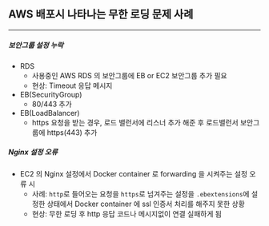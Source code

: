 ## AWS 배포시 나타나는 무한 로딩 문제 사례 

---

##### 보안그룹 설정 누락

- RDS
  - 사용중인 AWS RDS 의 보안그룹에 EB or EC2 보안그룹 추가 필요
  - 현상: Timeout 응답 메시지 
- EB(SecurityGroup)
  - 80/443 추가
- EB(LoadBalancer)
  - https 요청을 받는 경우, 로드 밸런서에 리스너 추가 해준 후 로드밸런서 보안그룹에 https(443) 추가

##### Nginx 설정 오류

- EC2 의 Nginx 설정에서 Docker container 로 forwarding 을 시켜주는 설정 오류 시
  - 사례: ```http```로 들어오는 요청을 ```https```로 넘겨주는 설정을 ```.ebextensions```에 설정한 상태에서 Docker container 에 ssl 인증서 처리를 해주지 못한 상황
  - 현상: 무한 로딩 후 http 응답 코드나 메시지없이 연결 실패하게 됨


